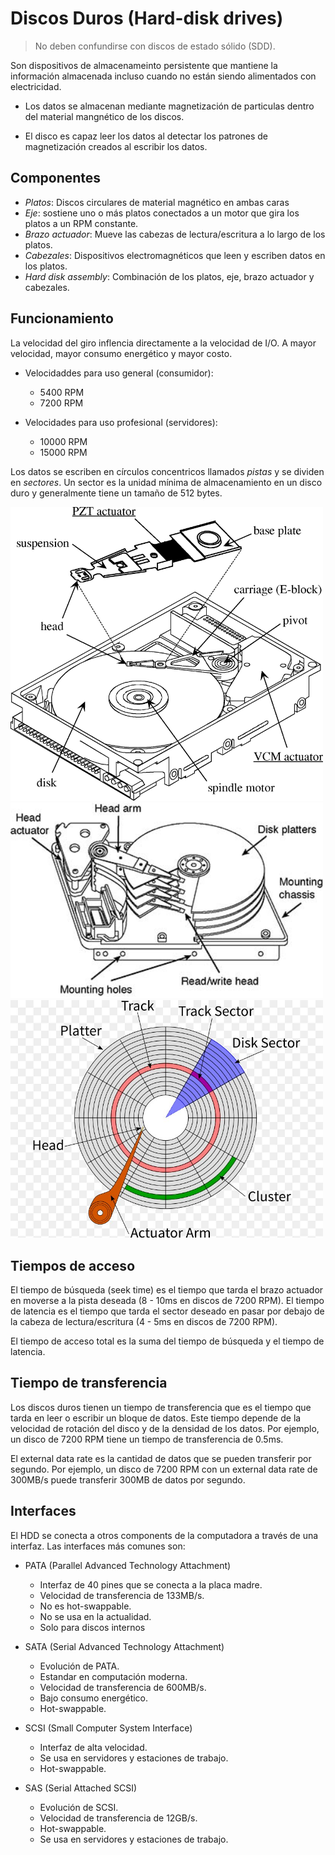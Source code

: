 # Discos Duros (Hard-disk drives)

> No deben confundirse con discos de estado sólido (SDD).

Son dispositivos de almacenameinto persistente que mantiene la información almacenada incluso cuando no están siendo alimentados con electricidad.

- Los datos se almacenan mediante magnetización de particulas dentro del material mangnético de los discos.

- El disco es capaz leer los datos al detectar los patrones de magnetización creados al escribir los datos.

## Componentes

- _Platos_: Discos circulares de material magnético en ambas caras
- _Eje_: sostiene uno o más platos conectados a un motor que gira los platos a un RPM constante.
- _Brazo actuador_: Mueve las cabezas de lectura/escritura a lo largo de los platos.
- _Cabezales_: Dispositivos electromagnéticos que leen y escriben datos en los platos.
- _Hard disk assembly_: Combinación de los platos, eje, brazo actuador y cabezales.

## Funcionamiento

La velocidad del giro inflencia directamente a la velocidad de I/O. A mayor velocidad, mayor consumo energético y mayor costo.

- Velocidaddes para uso general (consumidor):

  - 5400 RPM
  - 7200 RPM

- Velocidades para uso profesional (servidores):
  - 10000 RPM
  - 15000 RPM

Los datos se escriben en círculos concentricos llamados _pistas_ y se dividen en _sectores_. Un sector es la unidad mínima de almacenamiento en un disco duro y generalmente tiene un tamaño de 512 bytes.

<img src="../images/estructuras-almacenamiento-externo-02.png" width="500px">

<img src="../images/estructuras-almacenamiento-externo-03.jpeg" width="500px">

<img src="../images/estructuras-almacenamiento-externo-04.jpg" width="500px">

## Tiempos de acceso

El tiempo de búsqueda (seek time) es el tiempo que tarda el brazo actuador en moverse a la pista deseada (8 - 10ms en discos de 7200 RPM). El tiempo de latencia es el tiempo que tarda el sector deseado en pasar por debajo de la cabeza de lectura/escritura (4 - 5ms en discos de 7200 RPM).

El tiempo de acceso total es la suma del tiempo de búsqueda y el tiempo de latencia.

## Tiempo de transferencia

Los discos duros tienen un tiempo de transferencia que es el tiempo que tarda en leer o escribir un bloque de datos. Este tiempo depende de la velocidad de rotación del disco y de la densidad de los datos. Por ejemplo, un disco de 7200 RPM tiene un tiempo de transferencia de 0.5ms.

El external data rate es la cantidad de datos que se pueden transferir por segundo. Por ejemplo, un disco de 7200 RPM con un external data rate de 300MB/s puede transferir 300MB de datos por segundo.

## Interfaces

El HDD se conecta a otros components de la computadora a través de una interfaz. Las interfaces más comunes son:

- PATA (Parallel Advanced Technology Attachment)

  - Interfaz de 40 pines que se conecta a la placa madre.
  - Velocidad de transferencia de 133MB/s.
  - No es hot-swappable.
  - No se usa en la actualidad.
  - Solo para discos internos

- SATA (Serial Advanced Technology Attachment)

  - Evolución de PATA.
  - Estandar en computación moderna.
  - Velocidad de transferencia de 600MB/s.
  - Bajo consumo energético.
  - Hot-swappable.

- SCSI (Small Computer System Interface)

  - Interfaz de alta velocidad.
  - Se usa en servidores y estaciones de trabajo.
  - Hot-swappable.

- SAS (Serial Attached SCSI)
  - Evolución de SCSI.
  - Velocidad de transferencia de 12GB/s.
  - Hot-swappable.
  - Se usa en servidores y estaciones de trabajo.
